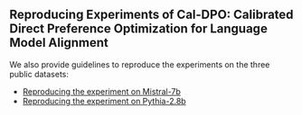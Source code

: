 ## Reproducing Experiments of Cal-DPO: Calibrated Direct Preference Optimization for  Language Model Alignment

We also provide guidelines to reproduce the experiments on the three public datasets:
- [Reproducing the  experiment on Mistral-7b](Mistral-7b-exp/README.md)
- [Reproducing the experiment on Pythia-2.8b](Pythia-2.8b-exp/README.md)
